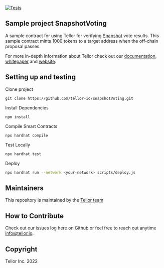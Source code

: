 [![Tests](https://github.com/tellor-io/snapshotVoting/actions/workflows/tests.yml/badge.svg)](https://github.com/tellor-io/snapshotVoting/actions/workflows/tests.ymli)

## Sample project SnapshotVoting
A sample contract for using Tellor for verifying [Snapshot](https://snapshot.org/#/) vote results.
This sample contract mints 1000 tokens to a target address when the off-chain proposal passes.

For more in-depth information about Tellor check out our [documentation](https://docs.tellor.io/tellor/), [whitepaper](https://docs.tellor.io/tellor/whitepaper/introduction) and [website](https://tellor.io/).


## Setting up and testing

Clone project
```
git clone https://github.com/tellor-io/snapshotVoting.git
```

Install Dependencies
```
npm install
```
Compile Smart Contracts
```
npx hardhat compile
```

Test Locally
```
npx hardhat test
```

Deploy
```bash
npx hardhat run --network <your-network> scripts/deploy.js
```

## Maintainers <a name="maintainers"> </a>
This repository is maintained by the [Tellor team](https://github.com/orgs/tellor-io/people)


## How to Contribute<a name="how2contribute"> </a>  

Check out our issues log here on Github or feel free to reach out anytime [info@tellor.io](mailto:info@tellor.io).

## Copyright

Tellor Inc. 2022


